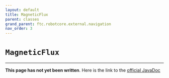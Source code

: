 ```yaml
---
layout: default
title: MagneticFlux
parent: classes
grand_parent: ftc.robotcore.external.navigation
nav_order: 3
---
```

# `MagneticFlux`
---
**This page has not yet been written**. Here is the link to the [official JavaDoc](https://ftctechnh.github.io/ftc_app/doc/javadoc/org/firstinspires/ftc/robotcore/external/navigation/MagneticFlux.html)
        